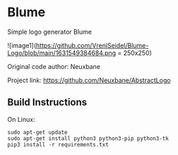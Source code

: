 # Blume

Simple logo generator Blume

![image1](https://github.com/VreniSeidel/Blume-Logo/blob/main/1631549384684.png = 250x250)

Original code author: Neuxbane

Project link: https://github.com/Neuxbane/AbstractLogo

Build Instructions
------------------
On Linux:

    sudo apt-get update
    sudo apt-get install python3 python3-pip python3-tk
    pip3 install -r requirements.txt
